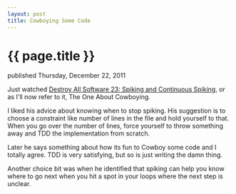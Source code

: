 ```yaml
---
layout: post
title: Cowboying Some Code
---
```


{{ page.title }}
================

<p id="articleDate">published Thursday, December 22, 2011</p>

Just watched [Destroy All Software 23: Spiking and Continuous Spiking](BAMF), or as I'll now refer to it, The One About Cowboying.

I liked his advice about knowing when to stop spiking. His suggestion is to choose a constraint like number of lines in the file and hold yourself to that. When you go over the number of lines, force yourself to throw something away and TDD the implementation from scratch.

Later he says something about how its fun to Cowboy some code and I totally agree. TDD is very satisfying, but so is just writing the damn thing.

Another choice bit was when he identified that spiking can help you know where to go next when you hit a spot in your loops where the next step is unclear.